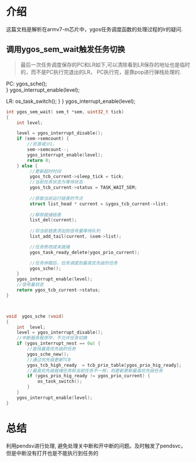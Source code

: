 #  介绍
这篇文档是解析在armv7-m芯片中，ygos任务调度函数的处理过程的lr的疑问.

## 调用ygos_sem_wait触发任务切换
> 最后一次任务调度保存的PC和LR如下,可以清除看到LR保存的地址也是临时的，而不是PC执行完退出的LR，
PC执行完，是靠pop进行弹栈处理的.

PC:     ygos_sche();        
    }
ygos_interrupt_enable(level);

LR:  os_task_switch();
    }
}
ygos_interrupt_enable(level);

```c
int ygos_sem_wait( sem_t *sem, uint32_t tick)
{   
    int level;

    level = ygos_interrupt_disable();   
    if (sem->semcount) {
        //资源减少1，
        sem->semcount--;
        ygos_interrupt_enable(level);
        return 0;
    } else {  
         //更新超时时间
         ygos_tcb_current->sleep_tick = tick;
         //当前任务状态为等待状态
         ygos_tcb_current->status = TASK_WAIT_SEM;
         
		 //获取当前运行链表的节点
		 struct list_head * current = &ygos_tcb_current->list;
		
         //移除就绪链表
		 list_del(current);  
         
         //将当前链表添加到信号量等待队列
         list_add_tail(current, &sem->list); 

         //任务修改成未就绪
         ygos_task_ready_delete(ygos_prio_current);

         //任务休眠后，任务调度到最高优先级的任务
         ygos_sche();        
    }
    ygos_interrupt_enable(level);
    //信号量状态
    return ygos_tcb_current->status;
}



void  ygos_sche (void)
{   
	int  level; 
	level = ygos_interrupt_disable();
	//中断服务程序中，不允许任务切换
    if (ygos_interrupt_nest == 0u) {
		//查找最高优先级的任务
		ygos_sche_new();
		//通过优先级更新TCB
		ygos_tcb_high_ready  = tcb_prio_table[ygos_prio_hig_ready];
		//最高优先级就绪任务和当前任务不一样，则更新更新最高优先级任务
		if (ygos_prio_hig_ready != ygos_prio_current) { 
			os_task_switch();
		}
	}
	ygos_interrupt_enable(level);
}
```

# 总结
利用pendsv进行处理, 避免处理关中断和开中断的问题。及时触发了pendsvc，但是中断没有打开也是不能执行到任务的

